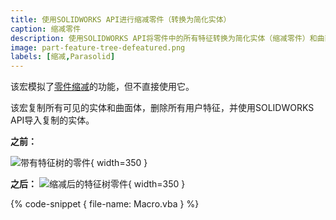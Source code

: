 ```yaml
---
title: 使用SOLIDWORKS API进行缩减零件（转换为简化实体）
caption: 缩减零件
description: 使用SOLIDWORKS API将零件中的所有特征转换为简化实体（缩减零件）和曲面的宏
image: part-feature-tree-defeatured.png
labels: [缩减,Parasolid]
---
```

该宏模拟了[零件缩减](https://help.solidworks.com/2018/english/solidworks/sldworks/c_defeature_for_parts.htm)的功能，但不直接使用它。

该宏复制所有可见的实体和曲面体，删除所有用户特征，并使用SOLIDWORKS API导入复制的实体。

**之前：**

![带有特征树的零件](part-feature-tree.png){ width=350 }

**之后：**
![缩减后的特征树零件](part-feature-tree-defeatured.png){ width=350 }

{% code-snippet { file-name: Macro.vba } %}